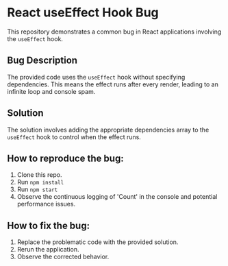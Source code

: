 # React useEffect Hook Bug

This repository demonstrates a common bug in React applications involving the `useEffect` hook.

## Bug Description

The provided code uses the `useEffect` hook without specifying dependencies.  This means the effect runs after every render, leading to an infinite loop and console spam.  

## Solution

The solution involves adding the appropriate dependencies array to the `useEffect` hook to control when the effect runs. 

## How to reproduce the bug:

1. Clone this repo.
2. Run `npm install`
3. Run `npm start`
4. Observe the continuous logging of 'Count' in the console and potential performance issues.

## How to fix the bug:

1. Replace the problematic code with the provided solution.
2. Rerun the application.
3. Observe the corrected behavior. 